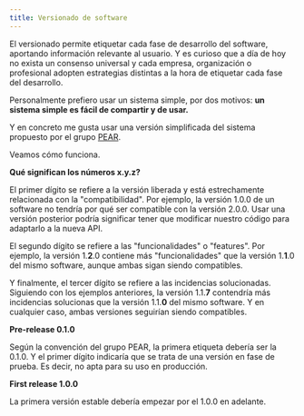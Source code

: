 ```yaml
---
title: Versionado de software
---
```


El versionado permite etiquetar cada fase de desarrollo del software, aportando información relevante al usuario. Y es curioso que a día de hoy no exista un consenso universal y cada empresa, organización o profesional adopten estrategias distintas a la hora de etiquetar cada fase del desarrollo.

Personalmente prefiero usar un sistema simple, por dos motivos: **un sistema simple es fácil de compartir y de usar.**

Y en concreto me gusta usar una versión simplificada del sistema propuesto por el grupo [PEAR](https://pear.php.net/manual/en/guide.users.concepts.version.php).

Veamos cómo funciona.

**Qué significan los números x.y.z?**

El primer dígito se refiere a la versión liberada y está estrechamente relacionada con la "compatibilidad". Por ejemplo, la versión 1.0.0 de un software no tendría por qué ser compatible con la versión 2.0.0. Usar una versión posterior podría significar tener que modificar nuestro código para adaptarlo a la nueva API.

El segundo dígito se refiere a las "funcionalidades" o "features". Por ejemplo, la versión 1.**2**.0 contiene más "funcionalidades" que la versión 1.**1**.0 del mismo software, aunque ambas sigan siendo compatibles.

Y finalmente, el tercer dígito se refiere a las incidencias solucionadas. Siguiendo con los ejemplos anteriores, la versión 1.1.**7** contendría más incidencias solucionas que la versión 1.1.**0** del mismo software. Y en cualquier caso, ambas versiones seguirían siendo compatibles.

**Pre-release 0.1.0**

Según la convención del grupo PEAR, la primera etiqueta debería ser la 0.1.0. Y el primer dígito indicaría que se trata de una versión en fase de prueba. Es decir, no apta para su uso en producción.

**First release 1.0.0**

La primera versión estable debería empezar por el 1.0.0 en adelante.
